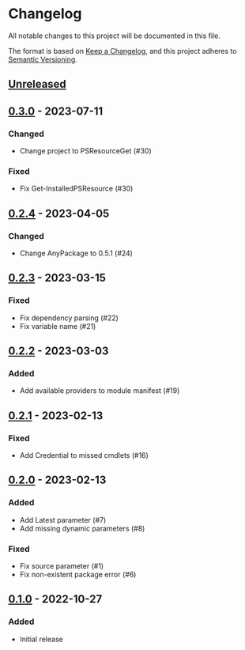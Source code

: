 # Changelog

All notable changes to this project will be documented in this file.

The format is based on [Keep a Changelog](https://keepachangelog.com/en/1.0.0/),
and this project adheres to [Semantic Versioning](https://semver.org/spec/v2.0.0.html).

## [Unreleased]

## [0.3.0] - 2023-07-11

### Changed

- Change project to PSResourceGet (#30)

### Fixed

- Fix Get-InstalledPSResource (#30)

## [0.2.4] - 2023-04-05

### Changed

- Change AnyPackage to 0.5.1 (#24)

## [0.2.3] - 2023-03-15

### Fixed

- Fix dependency parsing (#22)
- Fix variable name (#21)

## [0.2.2] - 2023-03-03

### Added

- Add available providers to module manifest (#19)

## [0.2.1] - 2023-02-13

### Fixed

- Add Credential to missed cmdlets (#16)

## [0.2.0] - 2023-02-13

### Added

- Add Latest parameter (#7)
- Add missing dynamic parameters (#8)

### Fixed

- Fix source parameter (#1)
- Fix non-existent package error (#6)

## [0.1.0] - 2022-10-27

### Added

- Initial release

[Unreleased]: https://github.com/anypackage/psresourceget/compare/v0.2.4...HEAD
[0.3.0]: https://github.com/anypackage/psresourceget/releases/tag/v0.3.0
[0.2.4]: https://github.com/anypackage/psresourceget/releases/tag/v0.2.4
[0.2.3]: https://github.com/anypackage/psresourceget/releases/tag/v0.2.3
[0.2.2]: https://github.com/anypackage/psresourceget/releases/tag/v0.2.2
[0.2.1]: https://github.com/anypackage/psresourceget/releases/tag/v0.2.1
[0.2.0]: https://github.com/anypackage/psresourceget/releases/tag/v0.2.0
[0.1.0]: https://github.com/anypackage/psresourceget/releases/tag/v0.1.0
